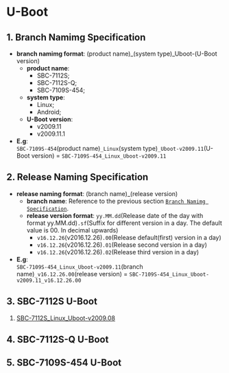 # U-Boot

## 1. Branch Namimg Specification

* **branch namimg format**: (product name)\_(system type)\_Uboot-(U-Boot version)
  * **product name**:
    * SBC-7112S;
    * SBC-7112S-Q;
    * SBC-7109S-454;
  * **system type**:
    * Linux;
    * Android;
  * **U-Boot version**:
    * v2009.11
    * v2009.11.1
* **E.g**:  
`SBC-7109S-454`(product name)`_Linux`(system type)`_Uboot-v2009.11`(U-Boot version) = `SBC-7109S-454_Linux_Uboot-v2009.11`

## 2. Release Naming Specification

* **release naming format**: (branch name)\_(release version)
  * **branch name**: Reference to the previous section [`Branch Namimg Specification`](#user-content-branch-namimg-specification).
  * **release version format**: `yy.MM.dd`(Release date of the day with format yy.MM.dd)`.sf`(Suffix for different version in a day. The default value is 00. In decimal upwards)
    * `v16.12.26`(v2016.12.26)`.00`(Release default(first) version in a day)
    * `v16.12.26`(v2016.12.26)`.01`(Release second version in a day)
    * `v16.12.26`(v2016.12.26)`.02`(Release third version in a day)
* **E.g**:  
`SBC-7109S-454_Linux_Uboot-v2009.11`(branch name)`_v16.12.26.00`(release version) = `SBC-7109S-454_Linux_Uboot-v2009.11_v16.12.26.00`

## 3. SBC-7112S U-Boot

1. [SBC-7112S_Linux_Uboot-v2009.08](https://github.com/AplexOS/U-Boot/tree/SBC-7112S-Linux-Uboot-v2009.08)

## 4. SBC-7112S-Q U-Boot

## 5. SBC-7109S-454 U-Boot

